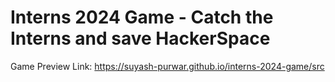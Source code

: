 # Interns 2024 Game - Catch the Interns and save HackerSpace

Game Preview Link: https://suyash-purwar.github.io/interns-2024-game/src